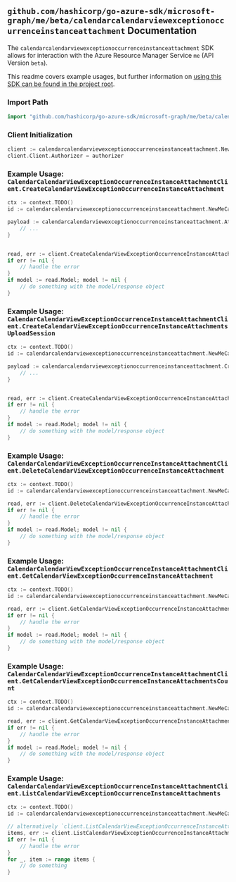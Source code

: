 
## `github.com/hashicorp/go-azure-sdk/microsoft-graph/me/beta/calendarcalendarviewexceptionoccurrenceinstanceattachment` Documentation

The `calendarcalendarviewexceptionoccurrenceinstanceattachment` SDK allows for interaction with the Azure Resource Manager Service `me` (API Version `beta`).

This readme covers example usages, but further information on [using this SDK can be found in the project root](https://github.com/hashicorp/go-azure-sdk/tree/main/docs).

### Import Path

```go
import "github.com/hashicorp/go-azure-sdk/microsoft-graph/me/beta/calendarcalendarviewexceptionoccurrenceinstanceattachment"
```


### Client Initialization

```go
client := calendarcalendarviewexceptionoccurrenceinstanceattachment.NewCalendarCalendarViewExceptionOccurrenceInstanceAttachmentClientWithBaseURI("https://management.azure.com")
client.Client.Authorizer = authorizer
```


### Example Usage: `CalendarCalendarViewExceptionOccurrenceInstanceAttachmentClient.CreateCalendarViewExceptionOccurrenceInstanceAttachment`

```go
ctx := context.TODO()
id := calendarcalendarviewexceptionoccurrenceinstanceattachment.NewMeCalendarIdCalendarViewIdExceptionOccurrenceIdInstanceID("calendarIdValue", "eventIdValue", "eventId1Value", "eventId2Value")

payload := calendarcalendarviewexceptionoccurrenceinstanceattachment.Attachment{
	// ...
}


read, err := client.CreateCalendarViewExceptionOccurrenceInstanceAttachment(ctx, id, payload)
if err != nil {
	// handle the error
}
if model := read.Model; model != nil {
	// do something with the model/response object
}
```


### Example Usage: `CalendarCalendarViewExceptionOccurrenceInstanceAttachmentClient.CreateCalendarViewExceptionOccurrenceInstanceAttachmentsUploadSession`

```go
ctx := context.TODO()
id := calendarcalendarviewexceptionoccurrenceinstanceattachment.NewMeCalendarCalendarViewIdExceptionOccurrenceIdInstanceID("eventIdValue", "eventId1Value", "eventId2Value")

payload := calendarcalendarviewexceptionoccurrenceinstanceattachment.CreateCalendarViewExceptionOccurrenceInstanceAttachmentsUploadSessionRequest{
	// ...
}


read, err := client.CreateCalendarViewExceptionOccurrenceInstanceAttachmentsUploadSession(ctx, id, payload)
if err != nil {
	// handle the error
}
if model := read.Model; model != nil {
	// do something with the model/response object
}
```


### Example Usage: `CalendarCalendarViewExceptionOccurrenceInstanceAttachmentClient.DeleteCalendarViewExceptionOccurrenceInstanceAttachment`

```go
ctx := context.TODO()
id := calendarcalendarviewexceptionoccurrenceinstanceattachment.NewMeCalendarCalendarViewIdExceptionOccurrenceIdInstanceIdAttachmentID("eventIdValue", "eventId1Value", "eventId2Value", "attachmentIdValue")

read, err := client.DeleteCalendarViewExceptionOccurrenceInstanceAttachment(ctx, id, calendarcalendarviewexceptionoccurrenceinstanceattachment.DefaultDeleteCalendarViewExceptionOccurrenceInstanceAttachmentOperationOptions())
if err != nil {
	// handle the error
}
if model := read.Model; model != nil {
	// do something with the model/response object
}
```


### Example Usage: `CalendarCalendarViewExceptionOccurrenceInstanceAttachmentClient.GetCalendarViewExceptionOccurrenceInstanceAttachment`

```go
ctx := context.TODO()
id := calendarcalendarviewexceptionoccurrenceinstanceattachment.NewMeCalendarCalendarViewIdExceptionOccurrenceIdInstanceIdAttachmentID("eventIdValue", "eventId1Value", "eventId2Value", "attachmentIdValue")

read, err := client.GetCalendarViewExceptionOccurrenceInstanceAttachment(ctx, id, calendarcalendarviewexceptionoccurrenceinstanceattachment.DefaultGetCalendarViewExceptionOccurrenceInstanceAttachmentOperationOptions())
if err != nil {
	// handle the error
}
if model := read.Model; model != nil {
	// do something with the model/response object
}
```


### Example Usage: `CalendarCalendarViewExceptionOccurrenceInstanceAttachmentClient.GetCalendarViewExceptionOccurrenceInstanceAttachmentsCount`

```go
ctx := context.TODO()
id := calendarcalendarviewexceptionoccurrenceinstanceattachment.NewMeCalendarCalendarViewIdExceptionOccurrenceIdInstanceID("eventIdValue", "eventId1Value", "eventId2Value")

read, err := client.GetCalendarViewExceptionOccurrenceInstanceAttachmentsCount(ctx, id, calendarcalendarviewexceptionoccurrenceinstanceattachment.DefaultGetCalendarViewExceptionOccurrenceInstanceAttachmentsCountOperationOptions())
if err != nil {
	// handle the error
}
if model := read.Model; model != nil {
	// do something with the model/response object
}
```


### Example Usage: `CalendarCalendarViewExceptionOccurrenceInstanceAttachmentClient.ListCalendarViewExceptionOccurrenceInstanceAttachments`

```go
ctx := context.TODO()
id := calendarcalendarviewexceptionoccurrenceinstanceattachment.NewMeCalendarIdCalendarViewIdExceptionOccurrenceIdInstanceID("calendarIdValue", "eventIdValue", "eventId1Value", "eventId2Value")

// alternatively `client.ListCalendarViewExceptionOccurrenceInstanceAttachments(ctx, id, calendarcalendarviewexceptionoccurrenceinstanceattachment.DefaultListCalendarViewExceptionOccurrenceInstanceAttachmentsOperationOptions())` can be used to do batched pagination
items, err := client.ListCalendarViewExceptionOccurrenceInstanceAttachmentsComplete(ctx, id, calendarcalendarviewexceptionoccurrenceinstanceattachment.DefaultListCalendarViewExceptionOccurrenceInstanceAttachmentsOperationOptions())
if err != nil {
	// handle the error
}
for _, item := range items {
	// do something
}
```
